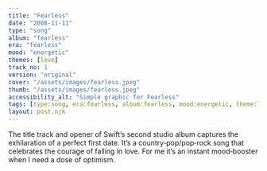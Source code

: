 ```yaml
---
title: "Fearless"
date: "2008-11-11"
type: "song"
album: "fearless"
era: "fearless"
mood: "energetic"
themes: [love]
track_no: 1
version: "original"
cover: "/assets/images/fearless.jpeg"
thumb: "/assets/images/fearless.jpeg"
accessibility_alt: "Simple graphic for Fearless"
tags: [type:song, era:fearless, album:fearless, mood:energetic, theme:love]
layout: post.njk
---
```

The title track and opener of Swift’s second studio album captures the exhilaration of a perfect first date. It’s a country‑pop/pop‑rock song that celebrates the courage of falling in love. For me it’s an instant mood‑booster when I need a dose of optimism.
